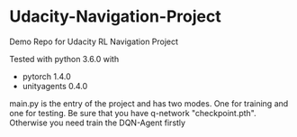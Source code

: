 # Udacity-Navigation-Project
Demo Repo for Udacity RL Navigation Project

Tested with python 3.6.0 with
- pytorch 1.4.0
- unityagents 0.4.0



main.py is the entry of the project and has two modes. One for training and one for testing. Be sure that you have q-network "checkpoint.pth". Otherwise you need train the DQN-Agent firstly
